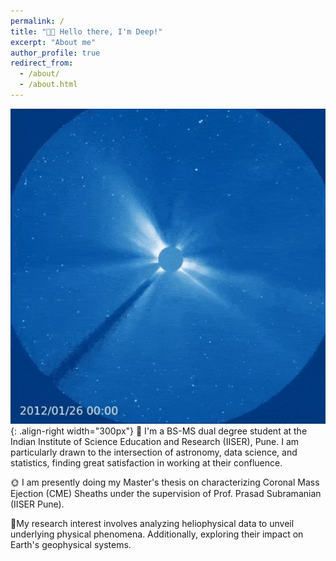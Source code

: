 ```yaml
---
permalink: /
title: "👋🏼 Hello there, I'm Deep!"
excerpt: "About me"
author_profile: true
redirect_from: 
  - /about/
  - /about.html
---
```




![Illustration of combining vision and language modalities](/images/sun2.gif){: .align-right width="300px"}
🔭 I'm a BS-MS dual degree student at the Indian Institute of Science Education and Research (IISER), Pune. 
I am particularly drawn to the intersection of astronomy, data science, and statistics, finding great satisfaction in working at their confluence.

🌞 I am presently doing my Master's thesis on characterizing Coronal Mass Ejection (CME) Sheaths under the supervision of Prof. Prasad Subramanian (IISER Pune). 

📑My research interest involves analyzing heliophysical data to unveil underlying physical phenomena. Additionally, exploring their impact on Earth's geophysical systems.









